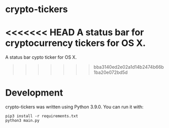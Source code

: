 # crypto-tickers

<<<<<<< HEAD
A status bar for cryptocurrency tickers for OS X.
=======
A status bar cypto ticker for OS X.
>>>>>>> bba3140ed2e02a1d14b2474b66b1ba20e072bd5d

# Development

crypto-tickers was written using Python 3.9.0. You can run it with:

```
pip3 install -r requirements.txt
python3 main.py
```
